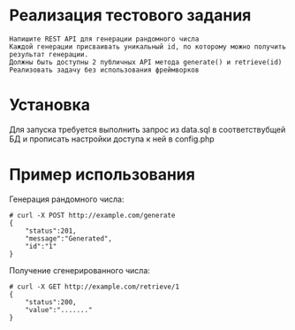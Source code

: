 # Реализация тестового задания 

    Напишите REST API для генерации рандомного числа
    Каждой генерации присваивать уникальный id, по которому можно получить результат генерации.
    Должны быть доступны 2 публичных API метода generate() и retrieve(id)
    Реализовать задачу без использования фреймворков

# Установка

Для запуска требуется выполнить запрос из data.sql в соответствубщей БД и прописать настройки доступа к ней в config.php

# Пример использования

Генерация рандомного числа:

    # curl -X POST http://example.com/generate
    {
        "status":201,
        "message":"Generated",
        "id":"1"
    }

Получение сгенерированного числа:

    # curl -X GET http://example.com/retrieve/1
    {
        "status":200,
        "value":"......."
    }